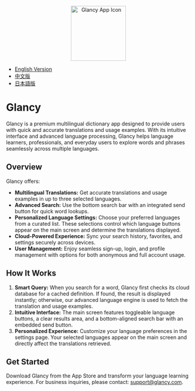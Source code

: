 <p align="center">
  <img src="Docs/icon.png" alt="Glancy App Icon" width="150"/>
</p>

- [English Version](README.md)
- [中文版](README_zh.md)
- [日本語版](README_ja.md)

# Glancy

Glancy is a premium multilingual dictionary app designed to provide users with quick and accurate translations and usage examples. With its intuitive interface and advanced language processing, Glancy helps language learners, professionals, and everyday users to explore words and phrases seamlessly across multiple languages.

## Overview

Glancy offers:
- **Multilingual Translations:** Get accurate translations and usage examples in up to three selected languages.
- **Advanced Search:** Use the bottom search bar with an integrated send button for quick word lookups.
- **Personalized Language Settings:** Choose your preferred languages from a curated list. These selections control which language buttons appear on the main screen and determine the translations displayed.
- **Cloud-Powered Experience:** Sync your search history, favorites, and settings securely across devices.
- **User Management:** Enjoy seamless sign-up, login, and profile management with options for both anonymous and full account usage.

## How It Works

1. **Smart Query:**
   When you search for a word, Glancy first checks its cloud database for a cached definition. If found, the result is displayed instantly; otherwise, our advanced language engine is used to fetch the translation and usage examples.
2. **Intuitive Interface:**
   The main screen features toggleable language buttons, a clear results area, and a bottom-aligned search bar with an embedded send button.
3. **Personalized Experience:**
   Customize your language preferences in the settings page. Your selected languages appear on the main screen and directly affect the translations retrieved.

## Get Started

Download Glancy from the App Store and transform your language learning experience.
For business inquiries, please contact: [support@glancy.com](mailto:support@glancy.com).
